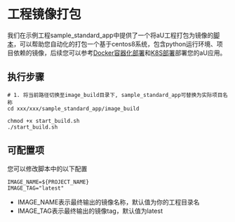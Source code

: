 # 工程镜像打包

我们在示例工程sample_standard_app中提供了一个将aU工程打包为镜像的[脚本](../../../../../examples/sample_standard_app/image_build/start_build.sh)，可以帮助您自动化的打包一个基于centos8系统，包含python运行环境、项目依赖的镜像，后续您可以参考[Docker容器化部署](./Docker容器化部署.md)和[K8S部署](./K8S部署.md)部署您的aU应用。

## 执行步骤
```shell
# 1. 将当前路径切换至image_build目录下, sample_standard_app可替换为实际项目名称
cd xxx/xxx/sample_standard_app/image_build

chmod +x start_build.sh
./start_build.sh

```

## 可配置项
您可以修改脚本中的以下配置
```shell
IMAGE_NAME=${PROJECT_NAME}
IMAGE_TAG="latest"
```
- IMAGE_NAME表示最终输出的镜像名称，默认值为你的工程目录名
- IMAGE_TAG表示最终输出的镜像tag，默认值为latest